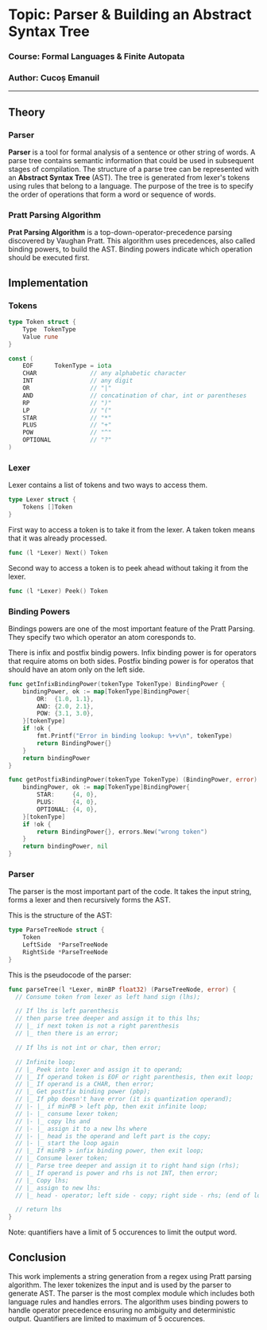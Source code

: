# Topic: Parser & Building an Abstract Syntax Tree
### Course: Formal Languages & Finite Autopata
### Author: Cucoș Emanuil

----

## Theory

### Parser

**Parser** is a tool for formal analysis of a sentence or other string of words.
A parse tree contains semantic information that could be used in subsequent stages of compilation.
The structure of a parse tree can be represented with an **Abstract Syntax Tree** (AST).
The tree is generated from lexer's tokens using rules that belong to a language.
The purpose of the tree is to specify the order of operations that form a word or sequence of words.

### Pratt Parsing Algorithm

**Prat Parsing Algorithm** is a top-down-operator-precedence parsing discovered by Vaughan Pratt. This algorithm uses precedences, also called binding powers, to build the AST. Binding powers indicate which operation should be executed first.

## Implementation

### Tokens

```go
type Token struct {
	Type  TokenType
	Value rune
}
```

```go
const (
	EOF      TokenType = iota
	CHAR               // any alphabetic character
	INT                // any digit
	OR                 // "|"
	AND                // concatination of char, int or parentheses
	RP                 // ")"
	LP                 // "("
	STAR               // "*"
	PLUS               // "+"
	POW                // "^"
	OPTIONAL           // "?"
)
```

### Lexer

Lexer contains a list of tokens and two ways to access them.

```go
type Lexer struct {
	Tokens []Token
}
```

First way to access a token is to take it from the lexer.
A taken token means that it was already processed.

```go
func (l *Lexer) Next() Token
```

Second way to access a token is to peek ahead without taking it from the lexer.

```go
func (l *Lexer) Peek() Token
```

### Binding Powers

Bindings powers are one of the most important feature of the Pratt Parsing.
They specify two which operator an atom coresponds to.

There is infix and postfix bindig powers.
Infix binding power is for operators that require atoms on both sides.
Postfix binding power is for operatos that should have an atom only on the left side.

```go
func getInfixBindingPower(tokenType TokenType) BindingPower {
	bindingPower, ok := map[TokenType]BindingPower{
		OR:  {1.0, 1.1},
		AND: {2.0, 2.1},
		POW: {3.1, 3.0},
	}[tokenType]
	if !ok {
		fmt.Printf("Error in binding lookup: %+v\n", tokenType)
		return BindingPower{}
	}
	return bindingPower
}

func getPostfixBindingPower(tokenType TokenType) (BindingPower, error) {
	bindingPower, ok := map[TokenType]BindingPower{
		STAR:     {4, 0},
		PLUS:     {4, 0},
		OPTIONAL: {4, 0},
	}[tokenType]
	if !ok {
		return BindingPower{}, errors.New("wrong token")
	}
	return bindingPower, nil
}
```

### Parser

The parser is the most important part of the code.
It takes the input string, forms a lexer and then recursively forms the AST.

This is the structure of the AST:

```go
type ParseTreeNode struct {
	Token
	LeftSide  *ParseTreeNode
	RightSide *ParseTreeNode
}
```

This is the pseudocode of the parser:  

```go
func parseTree(l *Lexer, minBP float32) (ParseTreeNode, error) {
  // Consume token from lexer as left hand sign (lhs);

  // If lhs is left parenthesis
  // then parse tree deeper and assign it to this lhs;
  // |_ if next token is not a right parenthesis
  // |_ then there is an error;

  // If lhs is not int or char, then error;

  // Infinite loop;
  // |_ Peek into lexer and assign it to operand;
  // |_ If operand token is EOF or right parenthesis, then exit loop;
  // |_ If operand is a CHAR, then error;
  // |_ Get postfix binding power (pbp);
  // |_ If pbp doesn't have error (it is quantization operand);
  // |- |_ if minPB > left pbp, then exit infinite loop;
  // |- |_ consume lexer token;
  // |- |_ copy lhs and
  // |- |_ assign it to a new lhs where
  // |- |_ head is the operand and left part is the copy;
  // |- |_ start the loop again
  // |_ If minPB > infix binding power, then exit loop;
  // |_ Consume lexer token;
  // |_ Parse tree deeper and assign it to right hand sign (rhs);
  // |_ If operand is power and rhs is not INT, then error;
  // |_ Copy lhs;
  // |_ assign to new lhs:
  // |_ head - operator; left side - copy; right side - rhs; (end of loop)

  // return lhs
}
```

Note: quantifiers have a limit of 5 occurences to limit the output word.

## Conclusion

This work implements a string generation from a regex using Pratt parsing algorithm.
The lexer tokenizes the input and is used by the parser to generate AST.
The parser is the most complex module which includes both language rules and handles errors.
The algorithm uses binding powers to handle operator precedence ensuring no ambiguity and deterministic output.
Quantifiers are limited to maximum of 5 occurences.

